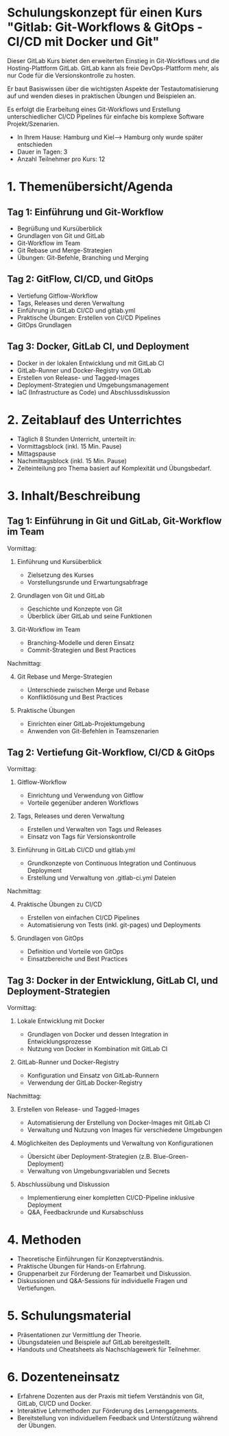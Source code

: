 # Schulungskonzept für einen Kurs "Gitlab: Git-Workflows & GitOps - CI/CD mit Docker und Git"

Dieser GitLab Kurs bietet den erweiterten Einstieg in Git-Workflows und die Hosting-Plattform GitLab. GitLab kann als freie DevOps-Plattform mehr, als nur Code für die Versionskontrolle zu hosten.

Er baut Basiswissen über die wichtigsten Aspekte der Testautomatisierung auf und wenden dieses in praktischen Übungen und Beispielen an.

Es erfolgt die Erarbeitung eines Git-Workflows und Erstellung unterschiedlicher CI/CD Pipelines für einfache bis komplexe Software Projekt/Szenarien.

- In Ihrem Hause: Hamburg und Kiel--> Hamburg only wurde später entschieden
- Dauer in Tagen: 3
- Anzahl Teilnehmer pro Kurs: 12


# 1. Themenübersicht/Agenda

## Tag 1: Einführung und Git-Workflow
- Begrüßung und Kursüberblick
- Grundlagen von Git und GitLab
- Git-Workflow im Team
- Git Rebase und Merge-Strategien
- Übungen: Git-Befehle, Branching und Merging


## Tag 2: GitFlow, CI/CD, und GitOps
- Vertiefung Gitflow-Workflow
- Tags, Releases und deren Verwaltung
- Einführung in GitLab CI/CD und gitlab.yml
- Praktische Übungen: Erstellen von CI/CD Pipelines
- GitOps Grundlagen


## Tag 3: Docker, GitLab CI, und Deployment
- Docker in der lokalen Entwicklung und mit GitLab CI
- GitLab-Runner und Docker-Registry von GitLab
- Erstellen von Release- und Tagged-Images
- Deployment-Strategien und Umgebungsmanagement
- IaC (Infrastructure as Code) und Abschlussdiskussion


# 2. Zeitablauf des Unterrichtes

- Täglich 8 Stunden Unterricht, unterteilt in:
- Vormittagsblock (inkl. 15 Min. Pause)
- Mittagspause
- Nachmittagsblock (inkl. 15 Min. Pause)
- Zeiteinteilung pro Thema basiert auf Komplexität und Übungsbedarf.


# 3. Inhalt/Beschreibung

## Tag 1: Einführung in Git und GitLab, Git-Workflow im Team

Vormittag:

1. Einführung und Kursüberblick
    - Zielsetzung des Kurses
    - Vorstellungsrunde und Erwartungsabfrage


2. Grundlagen von Git und GitLab
    - Geschichte und Konzepte von Git
    - Überblick über GitLab und seine Funktionen


3. Git-Workflow im Team
    - Branching-Modelle und deren Einsatz
    - Commit-Strategien und Best Practices


Nachmittag:

4. Git Rebase und Merge-Strategien
    - Unterschiede zwischen Merge und Rebase
    - Konfliktlösung und Best Practices


5. Praktische Übungen
    - Einrichten einer GitLab-Projektumgebung
    - Anwenden von Git-Befehlen in Teamszenarien


## Tag 2: Vertiefung Git-Workflow, CI/CD & GitOps

Vormittag:

1. Gitflow-Workflow
    - Einrichtung und Verwendung von Gitflow
    - Vorteile gegenüber anderen Workflows


2. Tags, Releases und deren Verwaltung
    - Erstellen und Verwalten von Tags und Releases
    - Einsatz von Tags für Versionskontrolle


3. Einführung in GitLab CI/CD und gitlab.yml
    - Grundkonzepte von Continuous Integration und Continuous Deployment
    - Erstellung und Verwaltung von .gitlab-ci.yml Dateien


Nachmittag:

4. Praktische Übungen zu CI/CD
    - Erstellen von einfachen CI/CD Pipelines
    - Automatisierung von Tests (inkl. git-pages) und Deployments


5. Grundlagen von GitOps
    - Definition und Vorteile von GitOps
    - Einsatzbereiche und Best Practices


## Tag 3: Docker in der Entwicklung, GitLab CI, und Deployment-Strategien

Vormittag:

1. Lokale Entwicklung mit Docker
    - Grundlagen von Docker und dessen Integration in Entwicklungsprozesse
    - Nutzung von Docker in Kombination mit GitLab CI


2. GitLab-Runner und Docker-Registry
    - Konfiguration und Einsatz von GitLab-Runnern
    - Verwendung der GitLab Docker-Registry


Nachmittag:

3. Erstellen von Release- und Tagged-Images
    - Automatisierung der Erstellung von Docker-Images mit GitLab CI
    - Verwaltung und Nutzung von Images für verschiedene Umgebungen


4. Möglichkeiten des Deployments und Verwaltung von Konfigurationen
    - Übersicht über Deployment-Strategien (z.B. Blue-Green-Deployment)
    - Verwaltung von Umgebungsvariablen und Secrets


5. Abschlussübung und Diskussion
    - Implementierung einer kompletten CI/CD-Pipeline inklusive Deployment
    - Q&A, Feedbackrunde und Kursabschluss


# 4. Methoden

- Theoretische Einführungen für Konzeptverständnis.
- Praktische Übungen für Hands-on Erfahrung.
- Gruppenarbeit zur Förderung der Teamarbeit und Diskussion.
- Diskussionen und Q&A-Sessions für individuelle Fragen und Vertiefungen.


# 5. Schulungsmaterial

- Präsentationen zur Vermittlung der Theorie.
- Übungsdateien und Beispiele auf GitLab bereitgestellt.
- Handouts und Cheatsheets als Nachschlagewerk für Teilnehmer.


# 6. Dozenteneinsatz

- Erfahrene Dozenten aus der Praxis mit tiefem Verständnis von Git, GitLab, CI/CD und Docker.
- Interaktive Lehrmethoden zur Förderung des Lernengagements.
- Bereitstellung von individuellem Feedback und Unterstützung während der Übungen.